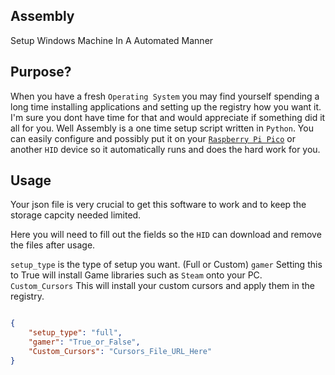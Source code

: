 ## Assembly

Setup Windows Machine In A Automated Manner

## Purpose?

When you have a fresh `Operating System` you may find yourself spending a long time installing applications and setting up the registry how you want it. I'm sure you dont have time for that and would appreciate if something did it all for you. Well Assembly is a one time setup script written in `Python`. You can easily configure and possibly put it on your <a target="_blank" href="https://www.raspberrypi.com/products/raspberry-pi-pico/">`Raspberry Pi Pico`</a> or another `HID` device so it automatically runs and does the hard work for you.


## Usage

Your json file is very crucial to get this software to work and to keep the storage capcity needed limited.

Here you will need to fill out the fields so the `HID` can download and remove the files after usage.

`setup_type` is the type of setup you want. (Full or Custom)
`gamer` Setting this to True will install Game libraries such as `Steam` onto your PC.
`Custom_Cursors` This will install your custom cursors and apply them in the registry.

```json

{
    "setup_type": "full",
    "gamer": "True_or_False",
    "Custom_Cursors": "Cursors_File_URL_Here"
}

```

